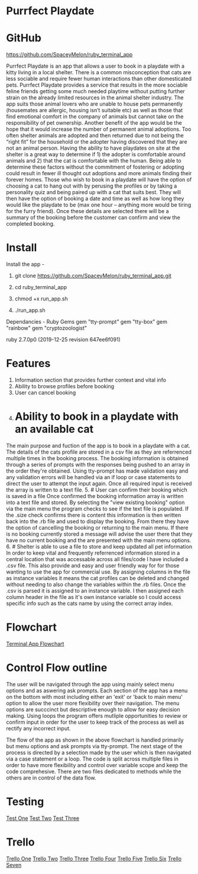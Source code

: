 # Purrfect Playdate
# GitHub
https://github.com/SpaceyMelon/ruby_terminal_app

Purrfect Playdate is an app that allows a user to book in a playdate with a kitty living in a local shelter. There is a common misconception that cats are less sociable and require fewer human interactions than other domesticated pets. Purrfect Playdate provides a service that results in the more sociable feline friends getting some much needed playtime without putting further strain on the already limited resources in the animal shelter industry. The app suits those animal lovers who are unable to house pets permanently (housemates are allergic, housing isn’t suitable etc) as well as those that find emotional comfort in the company of animals but cannot take on the responsibility of pet ownership. Another benefit of the app would be the hope that it would increase the number of permanent animal adoptions. Too often shelter animals are adopted and then returned due to not being the “right fit” for the household or the adopter having discovered that they are not an animal person. Having the ability to have playdates on site at the shelter is a great way to determine if 1) the adopter is comfortable around animals and 2) that the cat is comfortable with the human. Being able to determine these factors without the commitment of fostering or adopting could result in fewer ill thought out adoptions and more animals finding their forever homes. Those who wish to book in a playdate will have the option of choosing a cat to hang out with by perusing the profiles or by taking a personality quiz and being paired up with a cat that suits best. They will then have the option of booking a date and time as well as how long they would like the playdate to be (max one hour – anything more would be tiring for the furry friend). Once these details are selected there will be a summary of the booking before the customer can confirm and view the completed booking. 

# Install

Install the app -

1. git clone https://github.com/SpaceyMelon/ruby_terminal_app.git

2. cd ruby_terminal_app

3. chmod +x run_app.sh

4. ./run_app.sh

Dependancies - Ruby Gems
gem "tty-prompt"
gem "tty-box"
gem "rainbow"
gem "cryptozoologist"

ruby 2.7.0p0 (2019-12-25 revision 647ee6f091)



# Features

1.  Information section that provides further context and vital info
2.  Ability to browse profiles before booking
3.  User can cancel booking
4.  # Ability to book in a playdate with an available cat
The main purpose and fuction of the app is to book in a playdate with a cat.
The details of the cats profile are stored in a csv file as they are referrenced multiple times in the booking process. The booking information is obtained through a series of prompts with the responses being pushed to an array in the order they're obtained. Using tty-prompt has made validation easy and any validation errors will be handled via an if loop or case statements to direct the user to attempt the input again. Once all required input is received the array is written to a text file.
5. # User can confirm their booking which is saved in a file
Once confirmed the booking information array is written into a text file and stored.
By selecting the "view existing booking" option via the main menu the program checks to see if the text file is populated. If the .size check confirms there is content this information is then written back into the .rb file and used to display the booking. From there they have the option of cancelling the booking or returning to the main menu. If there is no booking currently stored a message will advise the user there that they have no current booking and the are presented with the main menu options.
6.  # Shelter is able to use a file to store and keep updated all pet information
In order to keep vital and frequently referrenced information stored in a central location that was accessable across all files/code I have included a .csv file.
This also provide and easy and user friendly way for for those wanting to use the app for commercial use. By assigning columns in the file as instance variables it means the cat profiles can be deleted and changed without needing to also change the variables within the .rb files.
Once the .csv is parsed it is assigned to an instance variable. I then assigned each column header in the file as it's own instance variable so I could access specific info such as the cats name by using the correct array index.
# Flowchart
[Terminal App Flowchart](./docs/flowchat.png)

# Control Flow outline
The user will be navigated through the app using mainly select menu options and as aswering ask prompts.
Each section of the app has a menu on the bottom with most including either an 'exit' or 'back to main menu' option to allow the user more flexibility over their navigation. The menu options are succcinct but descriptive enough to allow for easy decision making. Using loops the program offers mutliple opportunities to review or confirm input in order for the user to keep track of the process as well as rectify any incorrect input.

The flow of the app as shown in the above flowchart is handled primarily but menu options and ask prompts via tty-prompt. The next stage of the process is directed by a selection made by the user which is then navigated via a case statement or a loop. 
The code is split across multiple files in order to have more flexibility and control over variable scope and keep the code comprehesive. There are two files dedicated to methods while the others are in control of the data flow. 


# Testing
[Test One](./docs/Test1.PNG)
[Test Two](./docs/Test2.PNG)
[Test Three](./docs/Test3.PNG)

# Trello

[Trello One](./docs/Trello1.PNG)
[Trello Two](./docs/Trello2.PNG)
[Trello Three](./docs/Trello3.PNG)
[Trello Four](./docs/Trello4.PNG)
[Trello Five](./docs/Trello5.PNG)
[Trello Six](./docs/Trello6.PNG)
[Trello Seven](./docs/Trello7.PNG)


